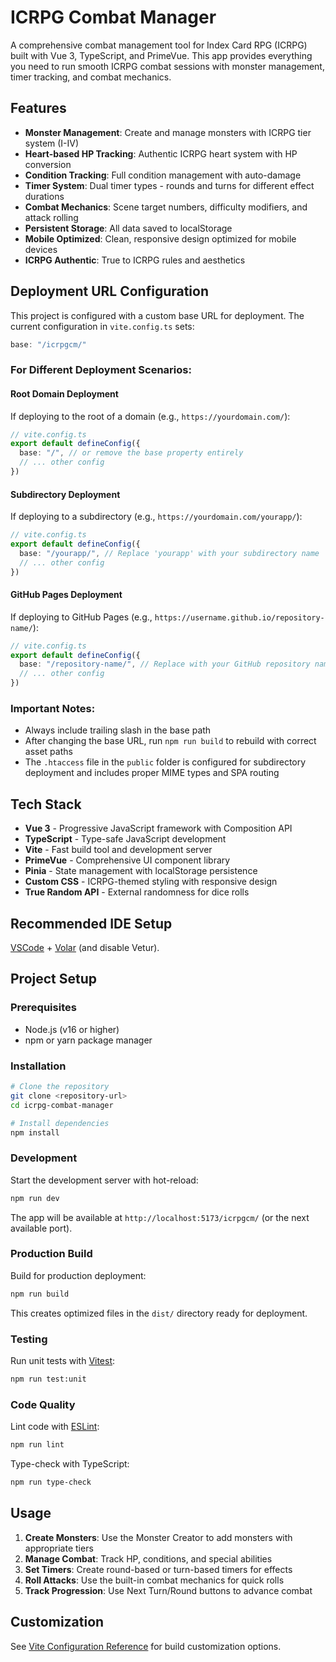 # ICRPG Combat Manager

A comprehensive combat management tool for Index Card RPG (ICRPG) built with Vue 3, TypeScript, and PrimeVue. This app provides everything you need to run smooth ICRPG combat sessions with monster management, timer tracking, and combat mechanics.

## Features

- **Monster Management**: Create and manage monsters with ICRPG tier system (I-IV)
- **Heart-based HP Tracking**: Authentic ICRPG heart system with HP conversion
- **Condition Tracking**: Full condition management with auto-damage
- **Timer System**: Dual timer types - rounds and turns for different effect durations
- **Combat Mechanics**: Scene target numbers, difficulty modifiers, and attack rolling
- **Persistent Storage**: All data saved to localStorage
- **Mobile Optimized**: Clean, responsive design optimized for mobile devices
- **ICRPG Authentic**: True to ICRPG rules and aesthetics

## Deployment URL Configuration

This project is configured with a custom base URL for deployment. The current configuration in `vite.config.ts` sets:

```typescript
base: "/icrpgcm/"
```

### For Different Deployment Scenarios:

#### Root Domain Deployment
If deploying to the root of a domain (e.g., `https://yourdomain.com/`):
```typescript
// vite.config.ts
export default defineConfig({
  base: "/", // or remove the base property entirely
  // ... other config
})
```

#### Subdirectory Deployment
If deploying to a subdirectory (e.g., `https://yourdomain.com/yourapp/`):
```typescript
// vite.config.ts
export default defineConfig({
  base: "/yourapp/", // Replace 'yourapp' with your subdirectory name
  // ... other config
})
```

#### GitHub Pages Deployment
If deploying to GitHub Pages (e.g., `https://username.github.io/repository-name/`):
```typescript
// vite.config.ts
export default defineConfig({
  base: "/repository-name/", // Replace with your GitHub repository name
  // ... other config
})
```

### Important Notes:
- Always include trailing slash in the base path
- After changing the base URL, run `npm run build` to rebuild with correct asset paths
- The `.htaccess` file in the `public` folder is configured for subdirectory deployment and includes proper MIME types and SPA routing

## Tech Stack

- **Vue 3** - Progressive JavaScript framework with Composition API
- **TypeScript** - Type-safe JavaScript development
- **Vite** - Fast build tool and development server
- **PrimeVue** - Comprehensive UI component library
- **Pinia** - State management with localStorage persistence
- **Custom CSS** - ICRPG-themed styling with responsive design
- **True Random API** - External randomness for dice rolls

## Recommended IDE Setup

[VSCode](https://code.visualstudio.com/) + [Volar](https://marketplace.visualstudio.com/items?itemName=Vue.volar) (and disable Vetur).

## Project Setup

### Prerequisites
- Node.js (v16 or higher)
- npm or yarn package manager

### Installation

```sh
# Clone the repository
git clone <repository-url>
cd icrpg-combat-manager

# Install dependencies
npm install
```

### Development

Start the development server with hot-reload:

```sh
npm run dev
```

The app will be available at `http://localhost:5173/icrpgcm/` (or the next available port).

### Production Build

Build for production deployment:

```sh
npm run build
```

This creates optimized files in the `dist/` directory ready for deployment.

### Testing

Run unit tests with [Vitest](https://vitest.dev/):

```sh
npm run test:unit
```

### Code Quality

Lint code with [ESLint](https://eslint.org/):

```sh
npm run lint
```

Type-check with TypeScript:

```sh
npm run type-check
```

## Usage

1. **Create Monsters**: Use the Monster Creator to add monsters with appropriate tiers
2. **Manage Combat**: Track HP, conditions, and special abilities
3. **Set Timers**: Create round-based or turn-based timers for effects
4. **Roll Attacks**: Use the built-in combat mechanics for quick rolls
5. **Track Progression**: Use Next Turn/Round buttons to advance combat

## Customization

See [Vite Configuration Reference](https://vite.dev/config/) for build customization options.
